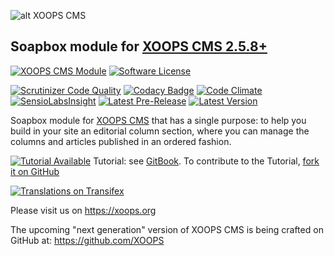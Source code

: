 ![alt XOOPS CMS](https://xoops.org/images/logoXoops4GithubRepository.png)
## Soapbox module for  [XOOPS CMS 2.5.8+](https://xoops.org)

[![XOOPS CMS Module](https://img.shields.io/badge/XOOPS%20CMS-Module-blue.svg)](https://xoops.org)
[![Software License](https://img.shields.io/badge/license-GPL-brightgreen.svg?style=flat)](LICENSE)

[![Scrutinizer Code Quality](https://img.shields.io/scrutinizer/g/XoopsModules25x/soapbox.svg?style=flat)](https://scrutinizer-ci.com/g/XoopsModules25x/soapbox/?branch=master)
[![Codacy Badge](https://api.codacy.com/project/badge/Grade/95b12220e0ac4056b9af52af708379c9)](https://www.codacy.com/app/mambax7/soapbox_2)
[![Code Climate](https://img.shields.io/codeclimate/github/XoopsModules25x/soapbox.svg?style=flat)](https://codeclimate.com/github/XoopsModules25x/soapbox)
[![SensioLabsInsight](https://insight.sensiolabs.com/projects/68207475-07ff-4567-a282-6e2f119077d2/mini.png)](https://insight.sensiolabs.com/projects/68207475-07ff-4567-a282-6e2f119077d2)
[![Latest Pre-Release](https://img.shields.io/github/tag/XoopsModules25x/soapbox.svg?style=flat)](https://github.com/XoopsModules25x/soapbox/tags/)
[![Latest Version](https://img.shields.io/github/release/XoopsModules25x/soapbox.svg?style=flat)](https://github.com/XoopsModules25x/soapbox/releases/)

Soapbox module for [XOOPS CMS](https://xoops.org) that has a single purpose: to help you build in your site an editorial column section, where you can manage the columns and articles published in an ordered fashion.

[![Tutorial Available](https://xoops.org/images/tutorial-available-blue.svg)](https://www.gitbook.com/book/xoops/soapbox-tutorial/) Tutorial: see [GitBook](https://www.gitbook.com/book/xoops/soapbox-tutorial/).
To contribute to the Tutorial, [fork it on GitHub](https://github.com/XoopsDocs/soapbox-tutorial)

[![Translations on Transifex](https://xoops.org/images/translations-transifex-blue.svg)](https://www.transifex.com/xoops)

Please visit us on https://xoops.org

The upcoming "next generation" version of XOOPS CMS is being crafted on GitHub at: https://github.com/XOOPS

